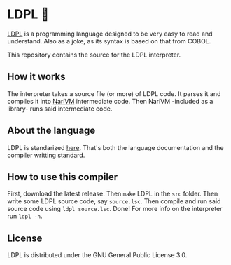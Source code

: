 # LDPL 🦕

[LDPL](http://ldpl.lartu.net/) is a programming language designed to be very easy to read and understand. Also as a joke, as its syntax is based on that from COBOL.

This repository contains the source for the LDPL interpreter.

## How it works

The interpreter takes a source file (or more) of LDPL code. It parses it and compiles it into [NariVM](https://github.com/lartu/narivm) intermediate code. Then NariVM -included as a library- runs said intermediate code.

## About the language

LDPL is standarized [here](http://ldpl.lartu.net/reference). That's both the language documentation and the compiler writting standard.

## How to use this compiler

First, download the latest release. Then `make` LDPL in the `src` folder. Then write some LDPL source code, say `source.lsc`. Then compile and run said source code using `ldpl source.lsc`. Done! For more info on the interpreter run `ldpl -h`.

## License

LDPL is distributed under the GNU General Public License 3.0.
